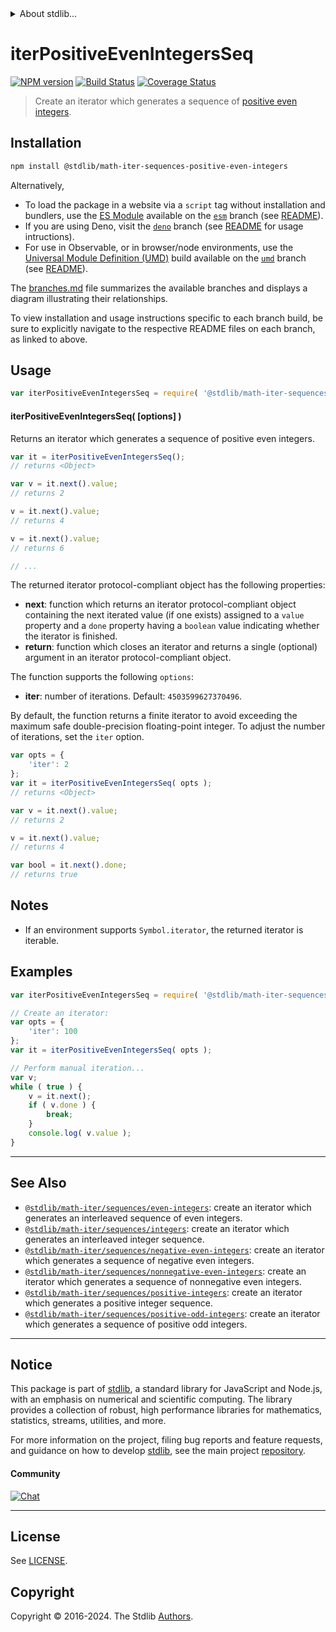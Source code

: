 <!--

@license Apache-2.0

Copyright (c) 2020 The Stdlib Authors.

Licensed under the Apache License, Version 2.0 (the "License");
you may not use this file except in compliance with the License.
You may obtain a copy of the License at

   http://www.apache.org/licenses/LICENSE-2.0

Unless required by applicable law or agreed to in writing, software
distributed under the License is distributed on an "AS IS" BASIS,
WITHOUT WARRANTIES OR CONDITIONS OF ANY KIND, either express or implied.
See the License for the specific language governing permissions and
limitations under the License.

-->


<details>
  <summary>
    About stdlib...
  </summary>
  <p>We believe in a future in which the web is a preferred environment for numerical computation. To help realize this future, we've built stdlib. stdlib is a standard library, with an emphasis on numerical and scientific computation, written in JavaScript (and C) for execution in browsers and in Node.js.</p>
  <p>The library is fully decomposable, being architected in such a way that you can swap out and mix and match APIs and functionality to cater to your exact preferences and use cases.</p>
  <p>When you use stdlib, you can be absolutely certain that you are using the most thorough, rigorous, well-written, studied, documented, tested, measured, and high-quality code out there.</p>
  <p>To join us in bringing numerical computing to the web, get started by checking us out on <a href="https://github.com/stdlib-js/stdlib">GitHub</a>, and please consider <a href="https://opencollective.com/stdlib">financially supporting stdlib</a>. We greatly appreciate your continued support!</p>
</details>

# iterPositiveEvenIntegersSeq

[![NPM version][npm-image]][npm-url] [![Build Status][test-image]][test-url] [![Coverage Status][coverage-image]][coverage-url] <!-- [![dependencies][dependencies-image]][dependencies-url] -->

> Create an iterator which generates a sequence of [positive even integers][oeis-a299174].

<!-- Section to include introductory text. Make sure to keep an empty line after the intro `section` element and another before the `/section` close. -->

<section class="intro">

</section>

<!-- /.intro -->

<!-- Package usage documentation. -->

<section class="installation">

## Installation

```bash
npm install @stdlib/math-iter-sequences-positive-even-integers
```

Alternatively,

-   To load the package in a website via a `script` tag without installation and bundlers, use the [ES Module][es-module] available on the [`esm`][esm-url] branch (see [README][esm-readme]).
-   If you are using Deno, visit the [`deno`][deno-url] branch (see [README][deno-readme] for usage intructions).
-   For use in Observable, or in browser/node environments, use the [Universal Module Definition (UMD)][umd] build available on the [`umd`][umd-url] branch (see [README][umd-readme]).

The [branches.md][branches-url] file summarizes the available branches and displays a diagram illustrating their relationships.

To view installation and usage instructions specific to each branch build, be sure to explicitly navigate to the respective README files on each branch, as linked to above.

</section>

<section class="usage">

## Usage

<!-- eslint-disable id-length -->

```javascript
var iterPositiveEvenIntegersSeq = require( '@stdlib/math-iter-sequences-positive-even-integers' );
```

#### iterPositiveEvenIntegersSeq( \[options] )

Returns an iterator which generates a sequence of positive even integers.

<!-- eslint-disable id-length -->

```javascript
var it = iterPositiveEvenIntegersSeq();
// returns <Object>

var v = it.next().value;
// returns 2

v = it.next().value;
// returns 4

v = it.next().value;
// returns 6

// ...
```

The returned iterator protocol-compliant object has the following properties:

-   **next**: function which returns an iterator protocol-compliant object containing the next iterated value (if one exists) assigned to a `value` property and a `done` property having a `boolean` value indicating whether the iterator is finished.
-   **return**: function which closes an iterator and returns a single (optional) argument in an iterator protocol-compliant object.

The function supports the following `options`:

-   **iter**: number of iterations. Default: `4503599627370496`.

By default, the function returns a finite iterator to avoid exceeding the maximum safe double-precision floating-point integer. To adjust the number of iterations, set the `iter` option.

<!-- eslint-disable id-length -->

```javascript
var opts = {
    'iter': 2
};
var it = iterPositiveEvenIntegersSeq( opts );
// returns <Object>

var v = it.next().value;
// returns 2

v = it.next().value;
// returns 4

var bool = it.next().done;
// returns true
```

</section>

<!-- /.usage -->

<!-- Package usage notes. Make sure to keep an empty line after the `section` element and another before the `/section` close. -->

<section class="notes">

## Notes

-   If an environment supports `Symbol.iterator`, the returned iterator is iterable.

</section>

<!-- /.notes -->

<!-- Package usage examples. -->

<section class="examples">

## Examples

<!-- eslint no-undef: "error" -->

<!-- eslint-disable id-length -->

```javascript
var iterPositiveEvenIntegersSeq = require( '@stdlib/math-iter-sequences-positive-even-integers' );

// Create an iterator:
var opts = {
    'iter': 100
};
var it = iterPositiveEvenIntegersSeq( opts );

// Perform manual iteration...
var v;
while ( true ) {
    v = it.next();
    if ( v.done ) {
        break;
    }
    console.log( v.value );
}
```

</section>

<!-- /.examples -->

<!-- Section to include cited references. If references are included, add a horizontal rule *before* the section. Make sure to keep an empty line after the `section` element and another before the `/section` close. -->

<section class="references">

</section>

<!-- /.references -->

<!-- Section for related `stdlib` packages. Do not manually edit this section, as it is automatically populated. -->

<section class="related">

* * *

## See Also

-   <span class="package-name">[`@stdlib/math-iter/sequences/even-integers`][@stdlib/math/iter/sequences/even-integers]</span><span class="delimiter">: </span><span class="description">create an iterator which generates an interleaved sequence of even integers.</span>
-   <span class="package-name">[`@stdlib/math-iter/sequences/integers`][@stdlib/math/iter/sequences/integers]</span><span class="delimiter">: </span><span class="description">create an iterator which generates an interleaved integer sequence.</span>
-   <span class="package-name">[`@stdlib/math-iter/sequences/negative-even-integers`][@stdlib/math/iter/sequences/negative-even-integers]</span><span class="delimiter">: </span><span class="description">create an iterator which generates a sequence of negative even integers.</span>
-   <span class="package-name">[`@stdlib/math-iter/sequences/nonnegative-even-integers`][@stdlib/math/iter/sequences/nonnegative-even-integers]</span><span class="delimiter">: </span><span class="description">create an iterator which generates a sequence of nonnegative even integers.</span>
-   <span class="package-name">[`@stdlib/math-iter/sequences/positive-integers`][@stdlib/math/iter/sequences/positive-integers]</span><span class="delimiter">: </span><span class="description">create an iterator which generates a positive integer sequence.</span>
-   <span class="package-name">[`@stdlib/math-iter/sequences/positive-odd-integers`][@stdlib/math/iter/sequences/positive-odd-integers]</span><span class="delimiter">: </span><span class="description">create an iterator which generates a sequence of positive odd integers.</span>

</section>

<!-- /.related -->

<!-- Section for all links. Make sure to keep an empty line after the `section` element and another before the `/section` close. -->


<section class="main-repo" >

* * *

## Notice

This package is part of [stdlib][stdlib], a standard library for JavaScript and Node.js, with an emphasis on numerical and scientific computing. The library provides a collection of robust, high performance libraries for mathematics, statistics, streams, utilities, and more.

For more information on the project, filing bug reports and feature requests, and guidance on how to develop [stdlib][stdlib], see the main project [repository][stdlib].

#### Community

[![Chat][chat-image]][chat-url]

---

## License

See [LICENSE][stdlib-license].


## Copyright

Copyright &copy; 2016-2024. The Stdlib [Authors][stdlib-authors].

</section>

<!-- /.stdlib -->

<!-- Section for all links. Make sure to keep an empty line after the `section` element and another before the `/section` close. -->

<section class="links">

[npm-image]: http://img.shields.io/npm/v/@stdlib/math-iter-sequences-positive-even-integers.svg
[npm-url]: https://npmjs.org/package/@stdlib/math-iter-sequences-positive-even-integers

[test-image]: https://github.com/stdlib-js/math-iter-sequences-positive-even-integers/actions/workflows/test.yml/badge.svg?branch=main
[test-url]: https://github.com/stdlib-js/math-iter-sequences-positive-even-integers/actions/workflows/test.yml?query=branch:main

[coverage-image]: https://img.shields.io/codecov/c/github/stdlib-js/math-iter-sequences-positive-even-integers/main.svg
[coverage-url]: https://codecov.io/github/stdlib-js/math-iter-sequences-positive-even-integers?branch=main

<!--

[dependencies-image]: https://img.shields.io/david/stdlib-js/math-iter-sequences-positive-even-integers.svg
[dependencies-url]: https://david-dm.org/stdlib-js/math-iter-sequences-positive-even-integers/main

-->

[chat-image]: https://img.shields.io/gitter/room/stdlib-js/stdlib.svg
[chat-url]: https://app.gitter.im/#/room/#stdlib-js_stdlib:gitter.im

[stdlib]: https://github.com/stdlib-js/stdlib

[stdlib-authors]: https://github.com/stdlib-js/stdlib/graphs/contributors

[umd]: https://github.com/umdjs/umd
[es-module]: https://developer.mozilla.org/en-US/docs/Web/JavaScript/Guide/Modules

[deno-url]: https://github.com/stdlib-js/math-iter-sequences-positive-even-integers/tree/deno
[deno-readme]: https://github.com/stdlib-js/math-iter-sequences-positive-even-integers/blob/deno/README.md
[umd-url]: https://github.com/stdlib-js/math-iter-sequences-positive-even-integers/tree/umd
[umd-readme]: https://github.com/stdlib-js/math-iter-sequences-positive-even-integers/blob/umd/README.md
[esm-url]: https://github.com/stdlib-js/math-iter-sequences-positive-even-integers/tree/esm
[esm-readme]: https://github.com/stdlib-js/math-iter-sequences-positive-even-integers/blob/esm/README.md
[branches-url]: https://github.com/stdlib-js/math-iter-sequences-positive-even-integers/blob/main/branches.md

[stdlib-license]: https://raw.githubusercontent.com/stdlib-js/math-iter-sequences-positive-even-integers/main/LICENSE

[oeis-a299174]: http://oeis.org/A299174

<!-- <related-links> -->

[@stdlib/math/iter/sequences/even-integers]: https://github.com/stdlib-js/math-iter-sequences-even-integers

[@stdlib/math/iter/sequences/integers]: https://github.com/stdlib-js/math-iter-sequences-integers

[@stdlib/math/iter/sequences/negative-even-integers]: https://github.com/stdlib-js/math-iter-sequences-negative-even-integers

[@stdlib/math/iter/sequences/nonnegative-even-integers]: https://github.com/stdlib-js/math-iter-sequences-nonnegative-even-integers

[@stdlib/math/iter/sequences/positive-integers]: https://github.com/stdlib-js/math-iter-sequences-positive-integers

[@stdlib/math/iter/sequences/positive-odd-integers]: https://github.com/stdlib-js/math-iter-sequences-positive-odd-integers

<!-- </related-links> -->

</section>

<!-- /.links -->
